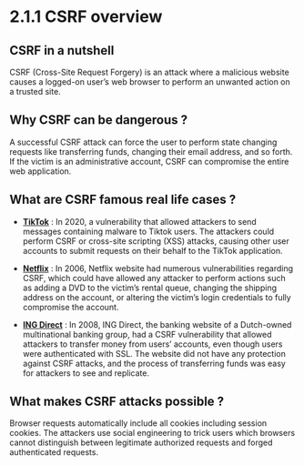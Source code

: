 # 2.1.1 CSRF overview

## CSRF in a nutshell

CSRF (Cross-Site Request Forgery) is an attack where a malicious website causes a logged-on user’s web browser to perform an unwanted action on a trusted site.

## Why CSRF can be dangerous ?

A successful CSRF attack can force the user to perform state changing requests like transferring funds, changing their email address, and so forth. If the victim is an administrative account, CSRF can compromise the entire web application.

## What are CSRF famous real life cases ?

- **[TikTok](https://www.zdnet.com/article/tiktok-patches-reflected-xss-bug-one-click-account-takeover-exploit/)** : In 2020, a vulnerability that allowed attackers to send messages containing malware to Tiktok users. The attackers could perform CSRF or cross-site scripting (XSS) attacks, causing other user accounts to submit requests on their behalf to the TikTok application.

- **[Netflix](https://appsecnotes.blogspot.com/2009/01/netflix-csrf-revisited.html
  )** : In 2006, Netflix website had numerous vulnerabilities regarding CSRF, which could have allowed any attacker to perform actions such as adding a DVD to the victim’s rental queue, changing the shipping address on the account, or altering the victim’s login credentials to fully compromise the account.

- **[ING Direct](https://people.eecs.berkeley.edu/~daw/teaching/cs261-f11/reading/csrf.pdf
  )** : In 2008, ING Direct, the banking website of a Dutch-owned multinational banking group, had a CSRF vulnerability that allowed attackers to transfer money from users’ accounts, even though users were authenticated with SSL. The website did not have any protection against CSRF attacks, and the process of transferring funds was easy for attackers to see and replicate.

## What makes CSRF attacks possible ?

Browser requests automatically include all cookies including session cookies. The attackers use social engineering to trick users which browsers cannot distinguish between legitimate authorized requests and forged authenticated requests.


